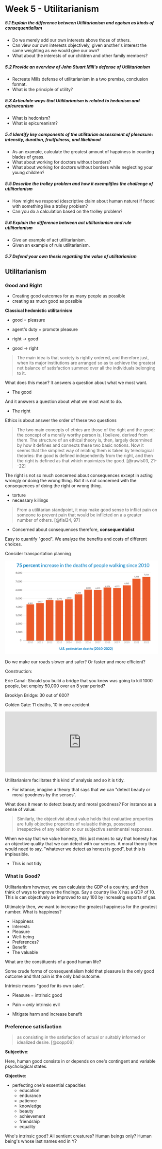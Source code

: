# Week 5 - Utilitarianism

##### 5.1 Explain the difference between Utilitarianism and egoism as kinds of consequentialism

* Do we merely add our own interests above those of others.
* Can view our own interests objectively, given another's interest the same weighting as we would give our own?
* What about the interests of our children and other family members?

##### 5.2 Provide an overview of John Stuart Mill's defense of Utilitarianism

* Recreate Mills defense of utilitarianism in a two premise, conclusion format.
* What is the principle of utility?

##### 5.3 Articulate ways that Utilitarianism is related to hedonism and epicureanism

* What is hedonism?
* What is epicureanism?

##### 5.4 Identify key components of the utilitarian assessment of pleeasure: intensity, duration, fruitfulness, and likelihood

* As an example, calculate the greatest amount of happiness in counting blades of grass.
* What about working for doctors without borders?
* What about working for doctors without borders while neglecting your young children?

##### 5.5 Describe the trolley problem and how it exemplifies the challenge of utilitarianism

* How might we respond (descriptive claim about human nature) if faced with something like a trolley problem?
* Can you do a calculation based on the trolley problem?

##### 5.6 Explain the difference between act utilitarianism and rule utilitarianism

* Give an example of act utilitarianism.
* Given an example of rule utilitarianism.

##### 5.7 Defend your own thesis regarding the value of utilitarianism

## Utilitarianism

### Good and Right

* Creating good outcomes for as many people as possible
* creating as much good as possible

**Classical hedonistic utilitarinism**

* good = pleasure
* agent's duty = promote pleasure

* right $\rightarrow$ good
* good $\rightarrow$ right

> The main idea is that society is rightly ordered, and therefore just, when its major institutions are arranged so as to achieve the greatest net balance of satisfaction summed over all the individuals belonging to it.

What does this mean? It answers a question about what we most want.

* The good

And it answers a question about what we most want to do.

* The right

Ethics is about answer the order of these two questions

> The two main concepts of ethics are those of the right and the good; the concept of a morally worthy person is, I believe, derived from them. The structure of an ethical theory is, then, largely determined by how it defines and connects these two basic notions. Now it seems that the simplest way of relating them is taken by teleological theories: the good is defined independently from the right, and then the right is defined as that which maximizes the good. [@rawls03, 21--22]

The right is not so much concerned about consequences except in acting wrongly or doing the wrong thing. But it is not concerned with the consequences of doing the right or wrong thing.

* torture
* necessary killings

> From a utilitarian standpoint, it may make good sense to inflict pain on someone to prevent pain that would be inflicted on a a greater number of others. [@fial24, 97]

* Concerned about consequences therefore, **consequentialist**

Easy to quantify "good". We analyze the benefits and costs of different choices.

Consider transportation planning

![U.S. Pedestrian Deaths (2010--2022)](DBD-2024-graphics_All-fatalities-2011-2022-3.png)

Do we make our roads slower and safer? Or faster and more efficient?

Construction:

Erie Canal: Should you build a bridge that you knew was going to kill 1000 people, but employ 50,000 over an 8 year period?

Brooklyn Bridge: 30 out of 600?

Golden Gate: 11 deaths, 10 in one accident

<embed type="text/html" src="https://checkers.justrite.com/news/fatalities-in-the-construction-industry-a-timeline/?srsltid=AfmBOorQGDmavgXxZnjnSqSYDeYIf-jBPsQE98JbH9i7AtSA2Ii5ayN4" width="500" height="200">

Utilitarianism facilitates this kind of analysis and so it is tidy.

* For istance, imagine a theory that says that we can "detect beauty or moral goodness by the senses".

What does it mean to detect beauty and moral goodness? For instance as a sense of value:

> Similarly, the objectivist about value holds that evaluative properties are fully objective properties of valuable things, possessed irrespective of any relation to our subjective sentimental responses.

When we say that we value honesty, this just means to say that honesty has an objective quality that we can detect with our senses. A moral theory then would need to say, "whatever we detect as honest is good", but this is implausible.

* This is not tidy

### What is Good?

Utilitarianism however, we can calculate the GDP of a country, and then think of ways to improve the findings. Say a country like X has a GDP of 10. This is can objectively be improved to say 100 by increasing exports of gas.

Ultimately then, we want to increase the greatest happiness for the greatest number. What is happiness?

* Happiness
* Interests
* Pleasure
* Well-being
* Preferences?
* Benefit
* The valuable

What are the constituents of a good human life?

Some crude forms of consequentialism hold that pleasure is the only good outcome and that pain is the only bad outcome.

Intrinsic means "good for its own sake".

* Pleasure = intrinsic good
* Pain = *only* intrinsic evil

* Mitigate harm and increase benefit

### Preference satisfaction

> as consisting in the satisfaction of actual or suitably informed or idealized desire. [@copp06]

**Subjective:**

Here, human good consists in or depends on one's contingent and variable psychological states.

**Objective:**

* perfecting one's essential capacities
  * education
  * endurance
  * patience
  * knowledge
  * beauty
  * achievement
  * friendship
  * equality

Who's intrinsic good? All sentient creatures? Human beings only? Human being's whose last names end in Y?
